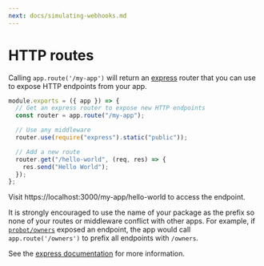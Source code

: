 ```yaml
---
next: docs/simulating-webhooks.md
---
```


# HTTP routes

Calling `app.route('/my-app')` will return an [express](http://expressjs.com/) router that you can use to expose HTTP endpoints from your app.

```js
module.exports = ({ app }) => {
  // Get an express router to expose new HTTP endpoints
  const router = app.route("/my-app");

  // Use any middleware
  router.use(require("express").static("public"));

  // Add a new route
  router.get("/hello-world", (req, res) => {
    res.send("Hello World");
  });
};
```

Visit https://localhost:3000/my-app/hello-world to access the endpoint.

It is strongly encouraged to use the name of your package as the prefix so none of your routes or middleware conflict with other apps. For example, if [`probot/owners`](https://github.com/probot/owners) exposed an endpoint, the app would call `app.route('/owners')` to prefix all endpoints with `/owners`.

See the [express documentation](http://expressjs.com/en/guide/routing.html) for more information.
